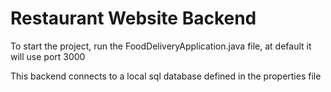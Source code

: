 # Restaurant Website Backend

To start the project, run the FoodDeliveryApplication.java file, at default it will use port 3000

This backend connects to a local sql database defined in the properties file

